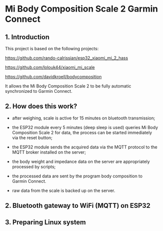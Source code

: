 # Mi Body Composition Scale 2 Garmin Connect

## 1. Introduction

This project is based on the following projects:

https://github.com/rando-calrissian/esp32_xiaomi_mi_2_hass

https://github.com/lolouk44/xiaomi_mi_scale

https://github.com/davidkroell/bodycomposition

It allows the Mi Body Composition Scale 2 to be fully automatic synchronized to Garmin Connect.

## 2. How does this work?

 - after weighing, scale is active for 15 minutes on bluetooth transmission;

 - the ESP32 module every 5 minutes (deep sleep is used) queries Mi Body Composition Scale 2 for data, the process can be started immediately via the reset button;

 - the ESP32 module sends the acquired data via the MQTT protocol to the MQTT broker installed on the server;

 - the body weight and impedance data on the server are appropriately processed by scripts;

 - the processed data are sent by the program body composition to Garmin Connect.

 - raw data from the scale is backed up on the server.

## 2. Bluetooth gateway to WiFi (MQTT) on ESP32

## 3. Preparing Linux system
